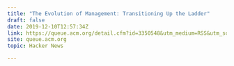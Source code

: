 ```yaml
---
title: "The Evolution of Management: Transitioning Up the Ladder"
draft: false
date: 2019-12-10T12:57:34Z
link: https://queue.acm.org/detail.cfm?id=3350548&utm_medium=RSS&utm_source=hune
site: queue.acm.org
topic: Hacker News  

---
```

